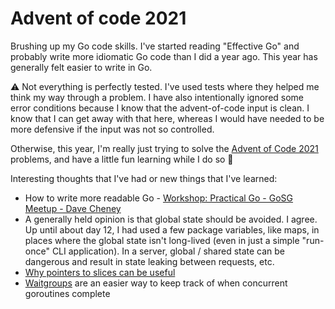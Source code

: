 # Advent of code 2021

Brushing up my Go code skills. I've started reading "Effective Go" and probably write more idiomatic Go code than I did a year ago. This
year has generally felt easier to write in Go.

⚠ Not everything is perfectly tested. I've used tests where they helped me think my way through a problem.  I have also intentionally ignored some error conditions because I know that the advent-of-code input is clean. I know that I can get away with that here, whereas I would have needed to be more defensive if the input was not so controlled.

Otherwise, this year, I'm really just trying to solve the [Advent of Code 2021](https://adventofcode.com/2021) problems, and have a little fun learning while I do so 🎄

Interesting thoughts that I've had or new things that I've learned:

- How to write more readable Go - [Workshop: Practical Go - GoSG Meetup - Dave Cheney][workshop]
- A generally held opinion is that global state should be avoided. I agree. Up until about day 12, I  had used a few package variables, like maps, in places where the global state isn't long-lived (even in just a simple "run-once" CLI application). In a server, global / shared state can be dangerous and result in state leaking between requests, etc.
- [Why pointers to slices can be useful][slice pointers]
- [Waitgroups][waitgroups] are an easier way to keep track of when concurrent goroutines complete

[slice pointers]: https://medium.com/swlh/golang-tips-why-pointers-to-slices-are-useful-and-how-ignoring-them-can-lead-to-tricky-bugs-cac90f72e77b
[waitgroups]: https://gobyexample.com/waitgroups
[workshop]: https://www.youtube.com/watch?v=gi7t6Pl9rxE